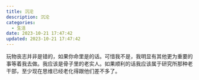 ```yaml
---
title: 沉沦
description: 沉沦
categories:
  - 生活 
date: 2023-10-21 17:47:42
updated: 2023-10-21 17:47:42
---
```


玩物丧志并非是错的，如果你命里是的话。可惜我不是，我明显有其他更为重要的事等着我去做。我应该是骨子里的老实人。如果顺利的话我应该属于研究所那种老干部，至少现在思维已经老化得跟他们差不多了。